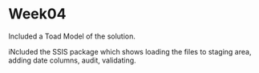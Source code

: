 # Week04

Included a Toad Model of the solution.

iNcluded the SSIS package which shows loading the files to staging area, adding date columns, audit, validating.
